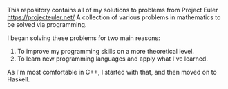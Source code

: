 This repository contains all of my solutions to problems from Project Euler
https://projecteuler.net/
A collection of various problems in mathematics to be solved via programming.

I began solving these problems for two main reasons:
  1. To improve my programming skills on a more theoretical level.
  2. To learn new programming languages and apply what I've learned.

As I'm most comfortable in C++, I started with that, and then moved on to Haskell.
